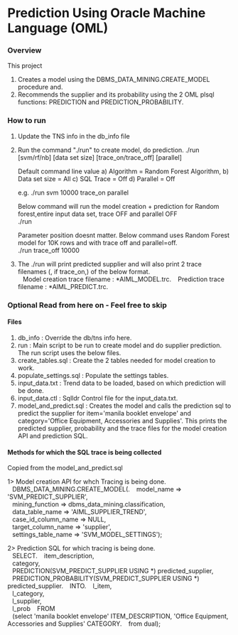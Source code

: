 # Prediction Using Oracle Machine Language (OML)

### Overview 
This project
1. Creates a model using the DBMS_DATA_MINING.CREATE_MODEL procedure and. 
2. Recommends the supplier and its probability using the 2 OML plsql functions: PREDICTION and PREDICTION_PROBABILITY. 


### How to run  

1. Update the TNS info in the db_info file 

2. Run the command "./run" to create model, do prediction. 
      ./run [svm/rf/nb] [data set size] [trace_on/trace_off] [parallel]

   Default command line value 
   a) Algorithm     = Random Forest Algorithm, 
   b) Data set size = All
   c) SQL Trace     = Off
   d) Parallel      = Off

     e.g. 
      ./run svm 10000 trace_on parallel

     Below command will run the model creation + prediction for Random forest,entire input data set, trace OFF and parallel OFF  
       ./run 
 
     Parameter position doesnt matter. 
     Below command uses Random Forest model for 10K rows and with trace off and parallel=off.   
       ./run trace_off 10000 
  
3. The ./run will print predicted supplier and will also print 2 trace filenames (, if trace_on,) of the below format.   
&ensp;     Model creation trace filename : *AIML_MODEL.trc. 
&ensp;     Prediction trace filename     : *AIML_PREDICT.trc. 

###  Optional Read from here on - Feel free to skip

#### Files 
1. db_info                : Override the db/tns info here.   
2. run                    : Main script to be run to create model and do supplier prediction.    
                            The run script uses the below files.   
3. create_tables.sql      : Create the 2 tables needed for model creation to work.   
4. populate_settings.sql  : Populate the settings tables.    
5. input_data.txt         : Trend data to be loaded, based on which prediction will be done.   
6. input_data.ctl         : Sqlldr Control file for the input_data.txt.    
7. model_and_predict.sql  : Creates the model and calls the prediction sql to predict the supplier for item='manila booklet envelope' and category='Office Equipment, Accessories and Supplies'. This prints the predicted supplier, probability and the trace files for the model creation API and prediction SQL.   

#### Methods for which the SQL trace is being collected 
Copied from the model_and_predict.sql

1> Model creation API for whch Tracing is being done.     
&ensp;    DBMS_DATA_MINING.CREATE_MODEL(. 
&ensp;      model_name          => 'SVM_PREDICT_SUPPLIER',  
&ensp;      mining_function     => dbms_data_mining.classification,  
&ensp;      data_table_name     => 'AIML_SUPPLIER_TREND',  
&ensp;      case_id_column_name => NULL,  
&ensp;      target_column_name  => 'supplier',  
&ensp;      settings_table_name => 'SVM_MODEL_SETTINGS');  
  
2> Prediction SQL for which tracing is being done.   
&ensp;    SELECT. 
&ensp;      item_description,  
&ensp;      category,  
&ensp;      PREDICTION(SVM_PREDICT_SUPPLIER USING *) predicted_supplier,  
&ensp;      PREDICTION_PROBABILITY(SVM_PREDICT_SUPPLIER USING *) predicted_supplier. 
&ensp;   INTO. 
&ensp;      l_item,  
&ensp;      l_category,  
&ensp;      l_supplier,  
&ensp;      l_prob
&ensp;    FROM  
&ensp;      (select 'manila booklet envelope' ITEM_DESCRIPTION, 'Office Equipment, Accessories and Supplies' CATEGORY. 
&ensp;      from dual);  
                          
